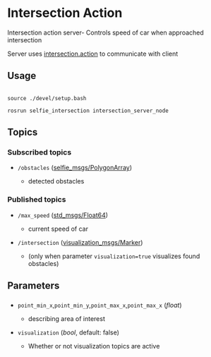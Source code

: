 # Intersection Action

Intersection action server- Controls speed of car when approached intersection

Server uses [intersection.action](https://github.com/KNR-Selfie/selfie_carolocup2020/wiki/Messages-and-actions) to communicate with client

## Usage

```

source ./devel/setup.bash

rosrun selfie_intersection intersection_server_node

```

## Topics

### Subscribed topics

-  `/obstacles` ([selfie_msgs/PolygonArray](https://github.com/KNR-Selfie/selfie_carolocup2020/wiki/Messages-and-actions))

   - detected obstacles

### Published topics

-  `/max_speed` ([std_msgs/Float64](https://docs.ros.org/api/std_msgs/html/msg/Float64.html))

   - current speed of car

-  `/intersection` ([visualization_msgs/Marker](https://docs.ros.org/api/visualization_msgs/html/msg/Marker.html))

   - (only when parameter `visualization=true` visualizes found obstacles)

  
  

## Parameters

###

-  `point_min_x`,`point_min_y`,`point_max_x`,`point_max_x` (*float*)

   - describing area of interest

-  `visualization` (*bool*, default: false)

   - Whether or not visualization topics are active
